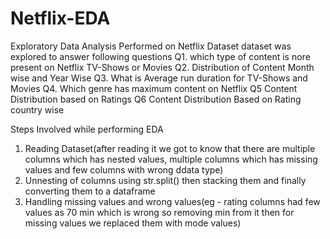 # Netflix-EDA
Exploratory Data Analysis Performed on Netflix Dataset 
dataset was explored to answer following questions 
Q1. which type of content is nore present on Netflix TV-Shows or Movies
Q2. Distribution of Content Month wise and Year Wise
Q3. What is Average run duration for TV-Shows and Movies 
Q4. Which genre has maximum content on Netflix
Q5 Content Distribution based on Ratings
Q6 Content Distribution Based on Rating country wise

Steps Involved while performing EDA
1. Reading Dataset(after reading it we got to know that there are multiple columns which has nested values, multiple columns which has missing values and few columns with wrong ddata type)
2. Unnesting of columns using str.split() then stacking them and finally converting them to a dataframe 
3. Handling missing values and wrong values(eg - rating columns had few values as 70 min which is wrong so removing min from it then for missing values we replaced them with mode values)
